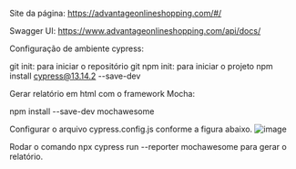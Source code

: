 Site da página: https://advantageonlineshopping.com/#/

Swagger UI: https://www.advantageonlineshopping.com/api/docs/


Configuração de ambiente cypress:

 git init: para iniciar o repositório git
 npm init: para iniciar o projeto 
 npm install cypress@13.14.2 --save-dev 


 Gerar relatório em html com o framework Mocha:
 
 npm install --save-dev mochawesome

 Configurar o arquivo cypress.config.js conforme a figura abaixo.
 ![image](https://github.com/user-attachments/assets/1b79d9d8-8128-4932-82f4-1a28a8799418)

Rodar o comando npx cypress run --reporter mochawesome para gerar o relatório.
